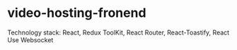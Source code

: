 # video-hosting-fronend
Technology stack: React, Redux ToolKit, React Router, React-Toastify, React Use Websocket
